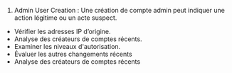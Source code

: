 1. Admin User Creation :
Une création de compte admin peut indiquer une action légitime ou un acte suspect.
  - Vérifier les adresses IP d’origine.
  - Analyse des créateurs de comptes récents.
  - Examiner les niveaux d'autorisation.
  - Évaluer les autres changements récents
  - Analyse des créateurs de comptes récents
